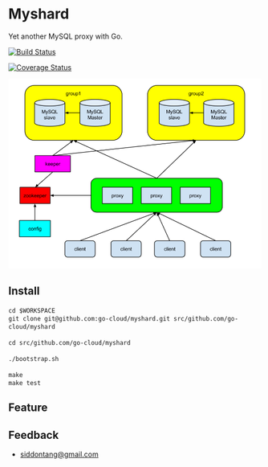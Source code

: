# Myshard   

Yet another MySQL proxy with Go. 

[![Build Status](https://travis-ci.org/go-cloud/myshard.svg?branch=master)](https://travis-ci.org/go-cloud/myshard) 

[![Coverage Status](https://coveralls.io/repos/go-cloud/myshard/badge.png)](https://coveralls.io/r/go-cloud/myshard)

![Architecture](./doc/architecture.png)

## Install

    cd $WORKSPACE
    git clone git@github.com:go-cloud/myshard.git src/github.com/go-cloud/myshard
    
    cd src/github.com/go-cloud/myshard

    ./bootstrap.sh

    make
    make test

## Feature

## Feedback

+ siddontang@gmail.com